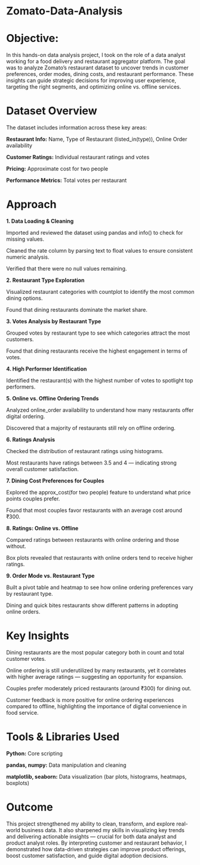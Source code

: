 # Zomato-Data-Analysis

# Objective:

In this hands-on data analysis project, I took on the role of a data analyst working for a food delivery and restaurant aggregator platform. The goal was to analyze Zomato’s restaurant dataset to uncover trends in customer preferences, order modes, dining costs, and restaurant performance. These insights can guide strategic decisions for improving user experience, targeting the right segments, and optimizing online vs. offline services.

# Dataset Overview

The dataset includes information across these key areas:

**Restaurant Info:** Name, Type of Restaurant (listed_in(type)), Online Order availability

**Customer Ratings:** Individual restaurant ratings and votes

**Pricing:** Approximate cost for two people

**Performance Metrics:** Total votes per restaurant

# Approach

**1. Data Loading & Cleaning**

Imported and reviewed the dataset using pandas and info() to check for missing values.

Cleaned the rate column by parsing text to float values to ensure consistent numeric analysis.

Verified that there were no null values remaining.

**2. Restaurant Type Exploration**

Visualized restaurant categories with countplot to identify the most common dining options.

Found that dining restaurants dominate the market share.

**3. Votes Analysis by Restaurant Type**

Grouped votes by restaurant type to see which categories attract the most customers.

Found that dining restaurants receive the highest engagement in terms of votes.

**4. High Performer Identification**

Identified the restaurant(s) with the highest number of votes to spotlight top performers.

**5. Online vs. Offline Ordering Trends**

Analyzed online_order availability to understand how many restaurants offer digital ordering.

Discovered that a majority of restaurants still rely on offline ordering.

**6. Ratings Analysis**

Checked the distribution of restaurant ratings using histograms.

Most restaurants have ratings between 3.5 and 4 — indicating strong overall customer satisfaction.

**7. Dining Cost Preferences for Couples**

Explored the approx_cost(for two people) feature to understand what price points couples prefer.

Found that most couples favor restaurants with an average cost around ₹300.

**8. Ratings: Online vs. Offline**

Compared ratings between restaurants with online ordering and those without.

Box plots revealed that restaurants with online orders tend to receive higher ratings.

**9. Order Mode vs. Restaurant Type**

Built a pivot table and heatmap to see how online ordering preferences vary by restaurant type.

Dining and quick bites restaurants show different patterns in adopting online orders.

# Key Insights

Dining restaurants are the most popular category both in count and total customer votes.

Online ordering is still underutilized by many restaurants, yet it correlates with higher average ratings — suggesting an opportunity for expansion.

Couples prefer moderately priced restaurants (around ₹300) for dining out.

Customer feedback is more positive for online ordering experiences compared to offline, highlighting the importance of digital convenience in food service.

# Tools & Libraries Used

**Python:** Core scripting

**pandas, numpy:** Data manipulation and cleaning

**matplotlib, seaborn:** Data visualization (bar plots, histograms, heatmaps, boxplots)

# Outcome

This project strengthened my ability to clean, transform, and explore real-world business data. It also sharpened my skills in visualizing key trends and delivering actionable insights — crucial for both data analyst and product analyst roles. By interpreting customer and restaurant behavior, I demonstrated how data-driven strategies can improve product offerings, boost customer satisfaction, and guide digital adoption decisions.
